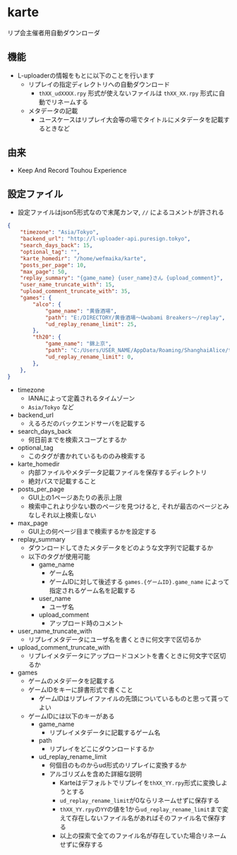 # karte
リプ会主催者用自動ダウンローダ

## 機能
- L-uploaderの情報をもとに以下のことを行います
  - リプレイの指定ディレクトリへの自動ダウンロード
    - `thXX_udXXXX.rpy` 形式が使えないファイルは `thXX_XX.rpy` 形式に自動でリネームする
  - メタデータの記載
    - ユースケースはリプレイ大会等の場でタイトルにメタデータを記載するときなど

## 由来
- Keep And Record Touhou Experience

## 設定ファイル
- 設定ファイルはjson5形式なので末尾カンマ, `//` によるコメントが許される

```json
{
    "timezone": "Asia/Tokyo",
    "backend_url": "http://l-uploader-api.puresign.tokyo",
    "search_days_back": 15,
    "optional_tag": "",
    "karte_homedir": "/home/wefmaika/karte",
    "posts_per_page": 10,
    "max_page": 50,
    "replay_summary": "{game_name} {user_name}さん {upload_comment}",
    "user_name_truncate_with": 15,
    "upload_comment_truncate_with": 35,
    "games": {
        "alco": {
            "game_name": "黄昏酒場",
            "path": "E:/DIRECTORY/黄昏酒場～Uwabami Breakers～/replay",
            "ud_replay_rename_limit": 25,
        },
        "th20": {
            "game_name": "錦上京",
            "path": "C:/Users/USER_NAME/AppData/Roaming/ShanghaiAlice/th20/replay",
            "ud_replay_rename_limit": 0,
        },
    },
}
```

- timezone
  - IANAによって定義されるタイムゾーン
  - `Asia/Tokyo` など
- backend_url
  - えるろだのバックエンドサーバを記載する
- search_days_back
  - 何日前までを検索スコープとするか
- optional_tag
  - このタグが書かれているもののみ検索する
- karte_homedir
  - 内部ファイルやメタデータ記載ファイルを保存するディレクトリ
  - 絶対パスで記載すること
- posts_per_page
  - GUI上の1ページあたりの表示上限
  - 検索中これより少ない数のページを見つけると, それが最古のページとみなしそれ以上検索しない
- max_page
  - GUI上の何ページ目まで検索するかを設定する
- replay_summary
  - ダウンロードしてきたメタデータをどのような文字列で記載するか
  - 以下のタグが使用可能
    - game_name
      - ゲーム名
      - ゲームIDに対して後述する `games.{ゲームID}.game_name` によって指定されるゲーム名を記載する
    - user_name
      - ユーザ名
    - upload_comment
      - アップロード時のコメント
- user_name_truncate_with
  - リプレイメタデータにユーザ名を書くときに何文字で区切るか
- upload_comment_truncate_with
  - リプレイメタデータにアップロードコメントを書くときに何文字で区切るか
- games
  - ゲームのメタデータを記載する
  - ゲームIDをキーに辞書形式で書くこと
    - ゲームIDはリプレイファイルの先頭についているものと思って貰ってよい
  - ゲームIDには以下のキーがある
    - game_name
      - リプレイメタデータに記載するゲーム名
    - path
      - リプレイをどこにダウンロードするか
    - ud_replay_rename_limit
      - 何個目のものからud形式のリプレイに変換するか
      - アルゴリズムを含めた詳細な説明
        - Karteはデフォルトでリプレイを`thXX_YY.rpy`形式に変換しようとする
        - `ud_replay_rename_limit`が0ならリネームせずに保存する
        - `thXX_YY.rpy`の`YY`の値を1から`ud_replay_rename_limit`まで変えて存在しないファイル名があればそのファイル名で保存する
        - 以上の探索で全てのファイル名が存在していた場合リネームせずに保存する
